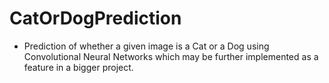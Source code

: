 # CatOrDogPrediction
- Prediction of whether a given image is a Cat or a Dog using Convolutional Neural Networks which may be further implemented as a feature in a bigger project.
